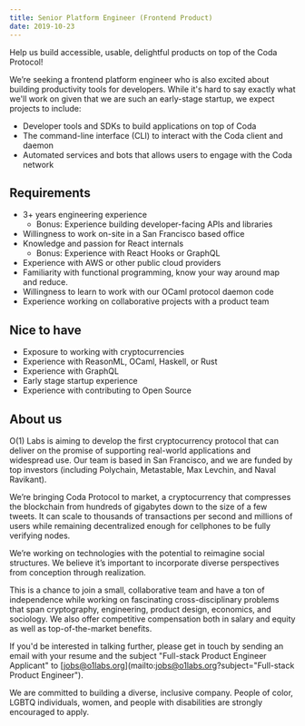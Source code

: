 ```yaml
---
title: Senior Platform Engineer (Frontend Product)
date: 2019-10-23
---
```

Help us build accessible, usable, delightful products on top of the Coda Protocol!

We’re seeking a frontend platform engineer who is also excited about building productivity tools for developers. While it's hard to say exactly what we'll work on given that we are such an early-stage startup, we expect projects to include:

- Developer tools and SDKs to build applications on top of Coda
- The command-line interface (CLI) to interact with the Coda client and daemon
- Automated services and bots that allows users to engage with the Coda network

## Requirements

- 3+ years engineering experience
    - Bonus: Experience building developer-facing APIs and libraries
- Willingness to work on-site in a San Francisco based office
- Knowledge and passion for React internals
    - Bonus: Experience with React Hooks or GraphQL
- Experience with AWS or other public cloud providers
- Familiarity with functional programming, know your way around map and reduce.
- Willingness to learn to work with our OCaml protocol daemon code
- Experience working on collaborative projects with a product team

## Nice to have

- Exposure to working with cryptocurrencies
- Experience with ReasonML, OCaml, Haskell, or Rust
- Experience with GraphQL
- Early stage startup experience
- Experience with contributing to Open Source

## About us

O(1) Labs is aiming to develop the first cryptocurrency protocol that can deliver on the promise of supporting real-world applications and widespread use. Our team is based in San Francisco, and we are funded by top investors (including Polychain, Metastable, Max Levchin, and Naval Ravikant).

We’re bringing Coda Protocol to market, a cryptocurrency that compresses the blockchain from hundreds of gigabytes down to the size of a few tweets. It can scale to thousands of transactions per second and millions of users while remaining decentralized enough for cellphones to be fully verifying nodes.

We’re working on technologies with the potential to reimagine social structures. We believe it’s important to incorporate diverse perspectives from conception through realization.

This is a chance to join a small, collaborative team and have a ton of independence while working on fascinating cross-disciplinary problems that span cryptography, engineering, product design, economics, and sociology. We also offer competitive compensation both in salary and equity as well as top-of-the-market benefits.

If you'd be interested in talking further, please get in touch by sending an email with your resume and the subject "Full-stack Product Engineer Applicant" to [jobs@o1labs.org](mailto:jobs@o1labs.org?subject="Full-stack Product Engineer").

We are committed to building a diverse, inclusive company. People of color, LGBTQ individuals, women, and people with disabilities are strongly encouraged to apply.

